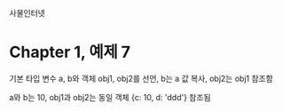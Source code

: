 
사물인터넷

Chapter 1, 예제 7
================================

기본 타입 변수 a, b와 객체 obj1, obj2를 선언, b는 a 값 복사, obj2는 obj1 참조함

a와 b는 10, obj1과 obj2는 동일 객체 {c: 10, d: 'ddd'} 참조됨